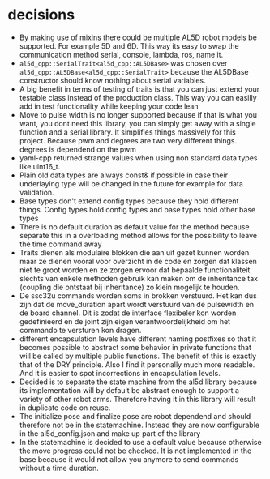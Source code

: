 # decisions
* By making use of mixins there could be multiple AL5D robot models be supported. For example 5D and 6D. This way its easy to swap the communication method serial, console, lambda, ros, name it.
* <code>al5d_cpp::SerialTrait<al5d_cpp::AL5DBase></code> was chosen over <code>al5d_cpp::AL5DBase<al5d_cpp::SerialTrait></code> because the AL5DBase constructor should know nothing about serial variables.
* A big benefit in terms of testing of traits is that you can just extend your testable class instead of the production class. This way you can easilly add in test functionality while keeping your code lean
* Move to pulse width is no longer supported because if that is what you want, you dont need this library, you can simply get away with a single function and a serial library. It simplifies things massively for this project. Because pwm and degrees are two very different things. degrees is dependend on the pwm
* yaml-cpp returned strange values when using non standard data types like uint16_t.
* Plain old data types are always const& if possible in case their underlaying type will be changed in the future for example for data validation.
* Base types don't extend config types because they hold different things. Config types hold config types and base types hold other base types
* There is no default duration as default value for the method because separate this in a overloading method allows for the possibility to leave the time command away
* Traits dienen als modulaire blokken die aan uit gezet kunnen worden maar ze dienen vooral voor overzicht in de code en zorgen dat klassen niet te groot worden en ze zorgen ervoor dat bepaalde functionaliteit slechts van enkele methoden gebruik kan maken om de inheritance tax (coupling die ontstaat bij inheritance) zo klein mogelijk te houden.
* De ssc32u commands worden soms in brokken verstuurd. Het kan dus zijn dat de move_duration apart wordt verstuurd van de pulsewidth en de board channel. Dit is zodat de interface flexibeler kon worden gedefinieerd en de joint zijn eigen verantwoordelijkheid om het commando te versturen kon dragen.
* different encapsulation levels have different naming postfixes so that it becomes possible to abstract some behavior in private functions that will be called by multiple public functions. The benefit of this is exactly that of the DRY principle. Also I find it personally much more readable. And it is easier to spot incorrections in encapsulation levels.
* Decided is to separate the state machine from the al5d library because its implementation will by default be abstract enough to support a variety of other robot arms. Therefore having it in this library will result in duplicate code on reuse.
* The initialize pose and finalize pose are robot dependend and should therefore not be in the statemachine. Instead they are now configurable in the al5d_config.json and make up part of the library
* In the statemachine is decided to use a default value because otherwise the move progress could not be checked. It is not implemented in the base because it would not allow you anymore to send commands without a time duration.
